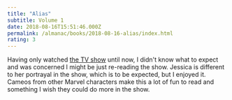 ```yaml
---
title: "Alias"
subtitle: Volume 1
date: 2018-08-16T15:51:46.000Z
permalink: /almanac/books/2018-08-16-alias/index.html
rating: 3
---
```


Having only watched [the TV show](https://en.wikipedia.org/wiki/Jessica_Jones_(TV_series)) until now, I didn't know what to expect and was concerned I might be just re-reading the show. Jessica is different to her portrayal in the show, which is to be expected, but I enjoyed it. Cameos from other Marvel characters make this a lot of fun to read and something I wish they could do more in the show.